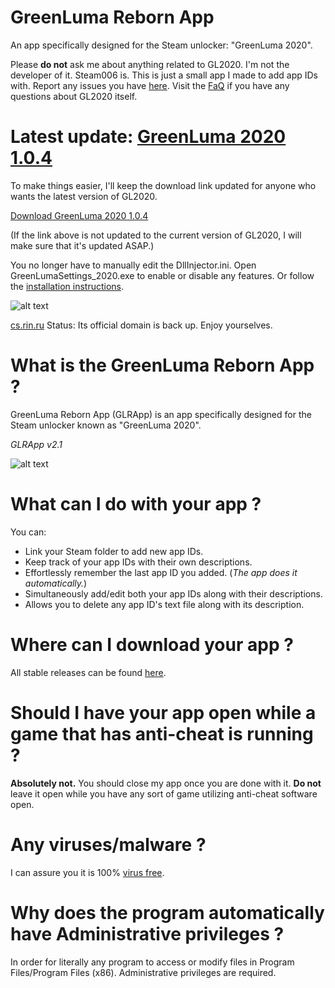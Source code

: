 # GreenLuma Reborn App
An app specifically designed for the Steam unlocker: "GreenLuma 2020".

Please **do not** ask me about anything related to GL2020. I'm not the developer of it. Steam006 is. This is just a small app I made to add app IDs with. Report any issues you have [here](https://cs.rin.ru/forum/viewtopic.php?f=29&t=103709). Visit the [FaQ](https://github.com/linkthehylian/GreenLuma-Reborn-App/wiki/FaQ) if you have any questions about GL2020 itself.

# Latest update: **[GreenLuma 2020 1.0.4](https://cs.rin.ru/forum/viewtopic.php?f=29&t=103709)**

To make things easier, I'll keep the download link updated for anyone who wants the latest version of GL2020.

[Download GreenLuma 2020 1.0.4](https://www119.zippyshare.com/v/ZEumezee/file.html)

(If the link above is not updated to the current version of GL2020, I will make sure that it's updated ASAP.)

You no longer have to manually edit the DllInjector.ini. Open GreenLumaSettings_2020.exe to enable or disable any features. Or follow the [installation instructions](https://github.com/linkthehylian/GreenLuma-Reborn-App/wiki/FaQ#can-i-get-banned-for-using-greenluma-2020-).

![alt text](https://i.imgur.com/eMEGaat.png)

[cs.rin.ru](https://cs.rin.ru/forum/) Status: Its official domain is back up. Enjoy yourselves.

# What is the GreenLuma Reborn App ?
GreenLuma Reborn App (GLRApp) is an app specifically designed for the Steam unlocker known as "GreenLuma 2020".

*GLRApp v2.1*

![alt text](https://i.imgur.com/wHcDyKp.png)

# What can I do with your app ?
You can:

*  Link your Steam folder to add new app IDs.
*  Keep track of your app IDs with their own descriptions.
*  Effortlessly remember the last app ID you added. (*The app does it automatically.*)
*  Simultaneously add/edit both your app IDs along with their descriptions.
*  Allows you to delete any app ID's text file along with its description.

# Where can I download your app ?
All stable releases can be found [here](https://github.com/linkthehylian/GreenLuma-Reborn-App/releases/latest).

# Should I have your app open while a game that has anti-cheat is running ?
**Absolutely not.** You should close my app once you are done with it. **Do not** leave it open while you have any sort of game utilizing anti-cheat software open.

# Any viruses/malware ?
I can assure you it is 100% [virus free](https://www.virustotal.com/#/file/5d12065235e836b313c2009df0af8ad83ced7c4db958d46ca33a18d1d06b7b02/detection).

# Why does the program automatically have Administrative privileges ?
In order for literally any program to access or modify files in Program Files/Program Files (x86). Administrative privileges are required.
